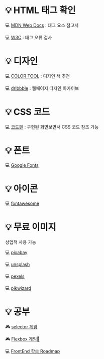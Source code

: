 # 💡 HTML 태그 확인 

💻 [MDN Web Docs](https://developer.mozilla.org/ko/docs/Web/HTML/Element) : 태그 요소 참고서
 
💻 [W3C](https://validator.w3.org/) : 태그 오류 검사


# 💡 디자인

💻 [COLOR TOOL](https://material.io/resources/color/#!/?view.left=0&view.right=0) : 디자인 색 추천 

💻 [dribbble](https://dribbble.com/search) : 웹페이지 디자인 아카이브

 
# 💡 CSS  코드

💻 [코드펜](https://codepen.io/) : 구현된 화면보면서 CSS 코드 참조 가능



# 💡 폰트

💻 [Google Fonts](https://fonts.google.com/?subset=korean)


# 💡 아이콘

💻 [fontawesome](https://fontawesome.com/) 


# 💡 무료 이미지 

상업적 사용 가능

💻 [pixabay](https://pixabay.com/ko/)

💻 [unsplash](https://unsplash.com/)

💻 [pexels](https://www.pexels.com/ko-kr/)

💻 [pikwizard](https://pikwizard.com/)


# 💡 공부

🎮 [selector 게임](https://flukeout.github.io/)

🎮 [Flexbox 게임🐸](https://flexboxfroggy.com/#ko)

💻 [FrontEnd 학습 Roadmap](https://github.com/bellasimi/developer-roadmap)
